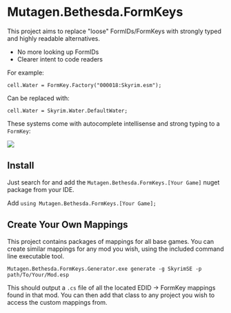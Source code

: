 # Mutagen.Bethesda.FormKeys

This project aims to replace "loose" FormIDs/FormKeys with strongly typed and highly readable alternatives.
- No more looking up FormIDs
- Clearer intent to code readers

For example:
```
cell.Water = FormKey.Factory("000018:Skyrim.esm");
```
Can be replaced with:
```
cell.Water = Skyrim.Water.DefaultWater;
```

These systems come with autocomplete intellisense and strong typing to a `FormKey`:

![](https://i.imgur.com/fH7YSEa.gif)

## Install
Just search for and add the `Mutagen.Bethesda.FormKeys.[Your Game]` nuget package from your IDE.

Add `using Mutagen.Bethesda.FormKeys.[Your Game];`

## Create Your Own Mappings
This project contains packages of mappings for all base games.  You can create similar mappings for any mod you wish, using the included command line executable tool.
```
Mutagen.Bethesda.FormKeys.Generator.exe generate -g SkyrimSE -p path/To/Your/Mod.esp
```

This should output a `.cs` file of all the located EDID -> FormKey mappings found in that mod.  You can then add that class to any project you wish to access the custom mappings from.
